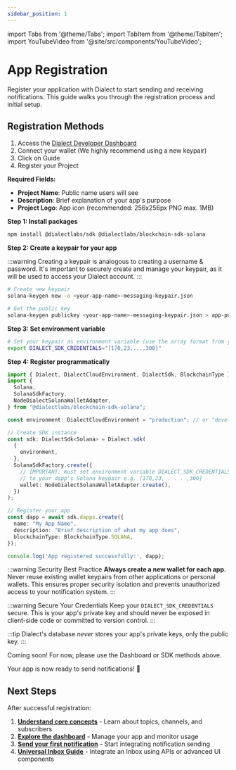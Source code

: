 ```yaml
---
sidebar_position: 1
---
```


import Tabs from '@theme/Tabs';
import TabItem from '@theme/TabItem';
import YouTubeVideo from '@site/src/components/YouTubeVideo';

# App Registration

Register your application with Dialect to start sending and receiving notifications. This guide walks you through the registration process and initial setup.

<YouTubeVideo videoId="-ERmrJdMHeQ" />


## Registration Methods

<Tabs>
<TabItem value="dashboard" label="Dashboard (Recommended)" default>

1. Access the [Dialect Developer Dashboard](https://dashboard.dialect.to) 
2. Connect your wallet (We highly recommend using a new keypair)
3. Click on Guide
4. Register your Project

**Required Fields:**
- **Project Name**: Public name users will see
- **Description**: Brief explanation of your app's purpose  
- **Project Logo**: App icon (recommended: 256x256px PNG max. 1MB)

</TabItem>
<TabItem value="sdk" label="SDK">

**Step 1: Install packages**

```bash
npm install @dialectlabs/sdk @dialectlabs/blockchain-sdk-solana
```

**Step 2: Create a keypair for your app**

:::warning
Creating a keypair is analogous to creating a username & password. It's important to securely create and manage your keypair, as it will be used to access your Dialect account.
:::

```bash
# Create new keypair
solana-keygen new -o <your-app-name>-messaging-keypair.json

# Get the public key
solana-keygen publickey <your-app-name>-messaging-keypair.json > app-pubkey.pub
```

**Step 3: Set environment variable**

```bash
# Set your keypair as environment variable (use the array format from your keypair file)
export DIALECT_SDK_CREDENTIALS="[170,23,...,300]"
```

**Step 4: Register programmatically**

```typescript
import { Dialect, DialectCloudEnvironment, DialectSdk, BlockchainType } from "@dialectlabs/sdk";
import {
  Solana,
  SolanaSdkFactory,
  NodeDialectSolanaWalletAdapter,
} from "@dialectlabs/blockchain-sdk-solana";

const environment: DialectCloudEnvironment = "production"; // or "development"

// Create SDK instance
const sdk: DialectSdk<Solana> = Dialect.sdk(
  {
    environment,
  },
  SolanaSdkFactory.create({
    // IMPORTANT: must set environment variable DIALECT_SDK_CREDENTIALS
    // to your dapp's Solana keypair e.g. [170,23, . . . ,300]
    wallet: NodeDialectSolanaWalletAdapter.create(),
  })
);

// Register your app
const dapp = await sdk.dapps.create({
  name: "My App Name",
  description: "Brief description of what my app does",
  blockchainType: BlockchainType.SOLANA,
});

console.log('App registered successfully:', dapp);
```

:::warning Security Best Practice
**Always create a new wallet for each app.** Never reuse existing wallet keypairs from other applications or personal wallets. This ensures proper security isolation and prevents unauthorized access to your notification system.
:::

:::warning Secure Your Credentials
Keep your `DIALECT_SDK_CREDENTIALS` secure. This is your app's private key and should never be exposed in client-side code or committed to version control.
:::

:::tip
Dialect's database _never_ stores your app's private keys, only the public key.
:::

</TabItem>
<TabItem value="api" label="API">

Coming soon! For now, please use the Dashboard or SDK methods above.

</TabItem>
</Tabs>

Your app is now ready to send notifications! 🎉

## Next Steps

After successful registration:

1. **[Understand core concepts](./topics-channels-subscribers)** - Learn about topics, channels, and subscribers
2. **[Explore the dashboard](./dashboard-introduction)** - Manage your app and monitor usage
3. **[Send your first notification](../send)** - Start integrating notification sending
4. **[Universal Inbox Guide](../integrate-inbox/index.md)** - Integrate an Inbox using APIs or advanced UI components
